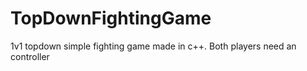 # TopDownFightingGame
1v1 topdown simple fighting game made in c++. Both players need an controller
